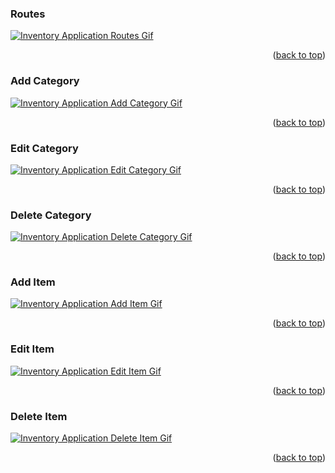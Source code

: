 <a name="demo-top"></a>

<!-- Routes -->

### Routes

[![Inventory Application Routes Gif][something-gif]](./media/routes.gif)

<p align="right">(<a href="#demo-top">back to top</a>)</p>

<!-- Add Category -->

### Add Category

[![Inventory Application Add Category Gif][something-gif]](./media/add_category.gif)

<p align="right">(<a href="#demo-top">back to top</a>)</p>

<!-- Edit Category -->

### Edit Category

[![Inventory Application Edit Category Gif][something-gif]](./media/edit_category.gif)

<p align="right">(<a href="#demo-top">back to top</a>)</p>

<!-- Delete Category -->

### Delete Category

[![Inventory Application Delete Category Gif][something-gif]](./media/delete_category.gif.gif)

<p align="right">(<a href="#demo-top">back to top</a>)</p>

<!-- Add Item -->

### Add Item

[![Inventory Application Add Item Gif][something-gif]](./media/add_item.gif)

<p align="right">(<a href="#demo-top">back to top</a>)</p>

<!-- Edit Item  -->

### Edit Item

[![Inventory Application Edit Item Gif][something-gif]](./media/edit_item.gif)

<p align="right">(<a href="#demo-top">back to top</a>)</p>

<!-- Delete Item -->

### Delete Item

[![Inventory Application Delete Item Gif][something-gif]](./media/delete_item.gif)

<p align="right">(<a href="#demo-top">back to top</a>)</p>

<!-- MARKDOWN LINKS & IMAGES -->

[something-gif]: ./media/routes.gif
[something-gif]: ./media/add_category.gif
[something-gif]: ./media/edit_category.gif
[something-gif]: ./media/delete_category.gif
[something-gif]: ./media/add_item.gif
[something-gif]: ./media/edit_item.gif
[something-gif]: ./media/delete_item.gif